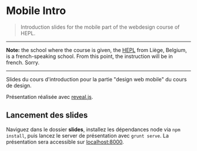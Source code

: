 # Mobile Intro

> Introduction slides for the mobile part of the webdesign course of HEPL.

* * * 

**Note:** the school where the course is given, the [HEPL](http://www.provincedeliege.be/hauteecole) from Liège, Belgium, is a french-speaking school. From this point, the instruction will be in french. Sorry.

* * *

Slides du cours d'introduction pour la partie "design web mobile" du cours de design.

Présentation réalisée avec [reveal.js](https://github.com/hakimel/reveal.js).

## Lancement des slides 

Naviguez dans le dossier **slides**, installez les dépendances node via `npm install`, puis lancez le server de présentation avec `grunt serve`. La présentation sera accessible sur [localhost:8000](http://localhost:8000).
